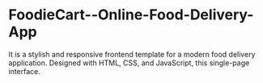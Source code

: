 # FoodieCart--Online-Food-Delivery-App
It is a stylish and responsive frontend template for a modern food delivery application. Designed with HTML, CSS, and JavaScript, this single-page interface.
